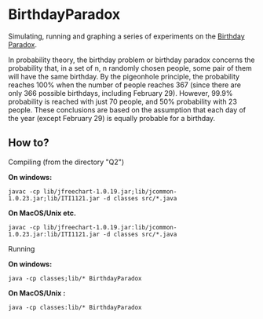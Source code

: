 # BirthdayParadox

Simulating, running and graphing a series of experiments on the [Birthday Paradox](https://en.wikipedia.org/wiki/Birthday_problem).

In probability theory, the birthday problem or birthday paradox concerns the probability that, in a set of n, n randomly chosen people, some pair of them will have the same birthday. By the pigeonhole principle, the probability reaches 100% when the number of people reaches 367 (since there are only 366 possible birthdays, including February 29). However, 99.9% probability is reached with just 70 people, and 50% probability with 23 people. These conclusions are based on the assumption that each day of the year (except February 29) is equally probable for a birthday.

## How to?

Compiling (from the directory "Q2")

**On windows:**

```
javac -cp lib/jfreechart-1.0.19.jar;lib/jcommon-1.0.23.jar;lib/ITI1121.jar -d classes src/*.java
```

**On MacOS/Unix etc.**

```
javac -cp lib/jfreechart-1.0.19.jar:lib/jcommon-1.0.23.jar:lib/ITI1121.jar -d classes src/*.java 
```

Running

**On windows:**

```
java -cp classes;lib/* BirthdayParadox
```

**On MacOS/Unix :**

```
java -cp classes:lib/* BirthdayParadox
```
